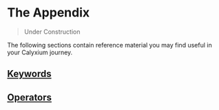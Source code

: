 # The Appendix

> Under Construction

The following sections contain reference material you may find useful in your Calyxium journey.

## [Keywords](appendix-01-keywords.md)
## [Operators](appendix-02-operators.md)